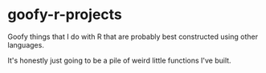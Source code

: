 # goofy-r-projects
Goofy things that I do with R that are probably best constructed using other languages.

It's honestly just going to be a pile of weird little functions I've built.
